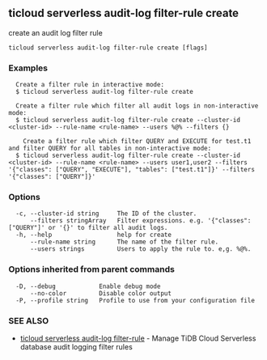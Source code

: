 ## ticloud serverless audit-log filter-rule create

create an audit log filter rule

```
ticloud serverless audit-log filter-rule create [flags]
```

### Examples

```
  Create a filter rule in interactive mode:
  $ ticloud serverless audit-log filter-rule create

  Create a filter rule which filter all audit logs in non-interactive mode:
  $ ticloud serverless audit-log filter-rule create --cluster-id <cluster-id> --rule-name <rule-name> --users %@% --filters {}

    Create a filter rule which filter QUERY and EXECUTE for test.t1 and filter QUERY for all tables in non-interactive mode:
  $ ticloud serverless audit-log filter-rule create --cluster-id <cluster-id> --rule-name <rule-name> --users user1,user2 --filters '{"classes": ["QUERY", "EXECUTE"], "tables": ["test.t1"]}' --filters '{"classes": ["QUERY"]}'

```

### Options

```
  -c, --cluster-id string     The ID of the cluster.
      --filters stringArray   Filter expressions. e.g. '{"classes": ["QUERY"]' or '{}' to filter all audit logs.
  -h, --help                  help for create
      --rule-name string      The name of the filter rule.
      --users strings         Users to apply the rule to. e,g. %@%.
```

### Options inherited from parent commands

```
  -D, --debug            Enable debug mode
      --no-color         Disable color output
  -P, --profile string   Profile to use from your configuration file
```

### SEE ALSO

* [ticloud serverless audit-log filter-rule](ticloud_serverless_audit-log_filter-rule.md)	 - Manage TiDB Cloud Serverless database audit logging filter rules

